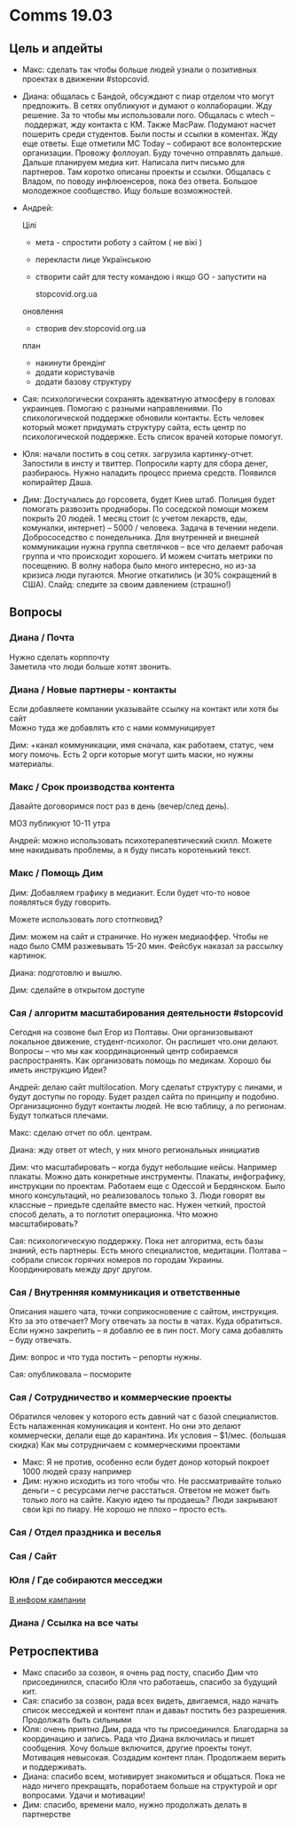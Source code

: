 # Comms 19.03

## Цель и апдейты

* Макс: сделать так чтобы больше людей узнали о позитивных проектах в движении \#stopcovid. 
* Диана: общалась с Бандой, обсуждают с пиар отделом что могут предложить. В сетях опубликуют и думают о коллаборации. Жду решение. За то чтобы мы использовали лого. Общалась с wtech – поддержат, жду контакта с КМ. Также MacPaw. Подумают насчет пошерить среди студентов. Были посты и ссылки в коментах. Жду еще ответы. Еще отметили МС Today – собирают все волонтерские организации. Провожу фоллоуап. Буду точечно отправлять дальше. Дальше планируем медиа кит. Написала питч письмо для партнеров. Там коротко описаны проекты и ссылки. Общалась с Владом, по поводу инфлюенсеров, пока без ответа. Большое молодежное сообщество. Ищу больше возможностей.
* Андрей:

  Цілі

  * мета - спростити  роботу з сайтом \( не вікі \)
  * перекласти лице Українською
  * створити сайт для тесту командою і якщо GO - запустити на 

    stopcovid.org.ua

  оновлення

  * створив dev.stopcovid.org.ua

  план

  * накинути брендінг
  * додати користувачів
  * додати базову структуру

* Сая: психологически сохранять адекватную атмосферу в головах украинцев. Помогаю с разными направлениями. По спихологической поддержке обновили контакты. Есть человек который может придумать структуру сайта, есть центр по психологической поддержке.  Есть список врачей которые помогут.
* Юля: начали постить в соц сетях. загрузила картинку-отчет. Запостили в инсту и твиттер. Попросили карту для сбора денег, разбираюсь. Нужно наладить процесс приема средств. Появился копирайтер Даша.
* Дим: Достучались до горсовета, будет Киев штаб. Полиция будет помогать развозить проднаборы. По соседской помощи можем покрыть 20 людей. 1 месяц стоит \(с учетом лекарств, еды, комуналки, интернет\) – 5000 / человека. Задача в течении недели. Добрососедство с понедельника. Для внутренней и внешней коммуникации нужна группа светлячков – все что делаемт рабочая группа и что происходит хорошего. И можем считать метрики по посещению. В волну набора было много интересно, но из-за кризиса люди пугаются. Многие откатились \(и 30% сокращений в США\). Слайд: следите за своим давлением \(страшно!\)

## Вопросы

### Диана / Почта

Нужно сделать корппочту  
Заметила что люди больше хотят звонить.

### Диана / Новые партнеры - контакты

Если добавляете компании указывайте ссылку на контакт или хотя бы сайт  
Можно туда же добавлять кто с нами коммуницирует

Дим: +канал коммуникации, имя сначала, как работаем, статус, чем могу помочь. Есть 2 орги которые могут шить маски, но нужны материалы.

### Макс / Срок производства контента

Давайте договоримся пост раз в день \(вечер/след день\).

МОЗ публикуют 10-11 утра

Андрей: можно использовать психотерапевтический скилл. Можете мне накидывать проблемы, а я буду писать коротенький текст.

### Макс / Помощь Дим

Дим: Добавляем графику в медиакит. Если будет что-то новое появляться буду говорить.

Можете использовать лого стотпковид?

Дим: можем на сайт и страничке. Но нужен медиаоффер. Чтобы не надо было СММ разжевывать 15-20 мин. Фейсбук наказал за рассылку картинок.

Диана: подготовлю и вышлю.

Дим: сделайте в открытом доступе

### Сая / алгоритм масштабирования деятельности \#stopcovid

Сегодня на созвоне был Егор из Полтавы. Они организовывают локальное движение, студент-психолог. Он распишет что.они делают. Вопросы – что мы как координационный центр собираемся распространять. Как организовать помощь по медикам. Хорошо бы иметь инструкцию Идеи?

Андрей: делаю сайт multilocation. Могу сделатьт структуру с пинами, и будут доступы по городу. Будет раздел сайта по принципу и подобию. Организационно будут контакты людей. Не всю таблицу, а по регионам. Будут толкаться плечами.

Макс: сделаю отчет по обл. центрам. 

 Диана: жду ответ от wtech, у них много региональных инициатив

Дим: что масштабировать – когда будут небольшие кейсы. Например плакаты. Можно дать конкретные инструменты. Плакаты, инфографику, инструкции по проектам. Работаем еще с Одессой и Бердянском. Было много консультаций, но реализовалось только 3. Люди говорят вы классные – приедьте сделайте вместо нас. Нужен четкий, простой способ делать, а то поглотит операционка. Что можно масштабировать?

Сая: психологическую поддержку. Пока нет алгоритма, есть базы знаний, есть партнеры. Есть много специалистов, медитации. Полтава – собрали список горячих номеров по городам Украины. Координировать между друг другом.

### Сая / Внутренняя коммуникация и ответственные

Описания нашего чата, точки соприкосновение с сайтом, инструкция. Кто за это отвечает? Могу отвечать за посты в чатах. Куда обратиться. Если нужно закрепить – я добавлю ее в пин пост. Могу сама добавлять – буду отвечать.

Дим: вопрос и что туда постить – репорты нужны.

Сая: опубликовала – посморите

### Сая / Сотрудничество и коммерческие проекты

Обратился человек у которого есть давний чат с базой специалистов. Есть налаженная комуникация и контент. Но они это делают коммерчески, делали еще до карантина. Их условия – $1/мес. \(большая скидка\) Как мы сотрудничаем с коммерческими проектами

* Макс: Я не против, особенно если будет донор который покроет 1000 людей сразу например
* Дим: нужно исходить из того чтобы что. Не рассматривайте только деньги – с ресурсами легче расстаться. Ответом не может быть только лого на сайте. Какую идею ты продаешь? Люди закрывают свои kpi по пиару. Не хорошо не плохо – просто есть.

### Сая / Отдел праздника и веселья



### Сая / Сайт



### Юля / Где собираются месседжи

[В информ кампании](./)

### Диана / Ссылка на все чаты





## Ретроспектива

* Макс спасибо за созвон, я очень рад посту, спасибо Дим что присоединился, спасибо Юля что работаешь, спасибо за будущий кит.
* Сая: спасибо за созвон, рада всех видеть, двигаемся, надо начать список месседжей и контент план и даваьт постить без разрешения. Продолжать быть сильными
* Юля: очень приятно Дим, рада что ты присоединился. Благодарна за координацию и запись. Рада что Диана включилась и пишет сообщения. Хочу больше включится, другие проекты тонут. Мотивация невысокая. Создадим контент план. Продолжаем верить и поддерживать. 
* Диана: спасибо всем, мотивирует знакомиться и общаться. Пока не надо ничего прекращать, поработаем больше на структурой и орг вопросами. Удачи и мотивации!
* Дим: спасибо, времени мало, нужно продолжать делать в партнерстве

